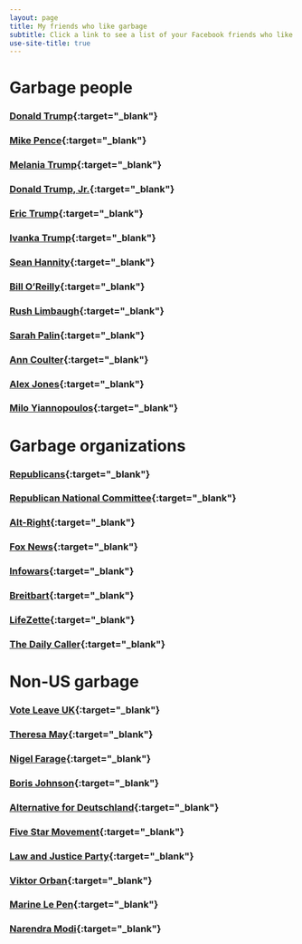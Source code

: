 ```yaml
---
layout: page
title: My friends who like garbage
subtitle: Click a link to see a list of your Facebook friends who like that page.
use-site-title: true
---
```


# Garbage people

### [Donald Trump](https://www.facebook.com/search/153080620724/likers/me/friends/intersect){:target="_blank"}

### [Mike Pence](https://www.facebook.com/search/6726182861/likers/me/friends/intersect){:target="_blank"}

### [Melania Trump](https://www.facebook.com/search/263486007807/likers/me/friends/intersect){:target="_blank"}

### [Donald Trump, Jr.](https://www.facebook.com/search/295644160460352/likers/me/friends/intersect){:target="_blank"}

### [Eric Trump](https://www.facebook.com/search/548949471843796/likers/me/friends/intersect){:target="_blank"}

### [Ivanka Trump](https://www.facebook.com/search/120745732681/likers/me/friends/intersect){:target="_blank"}

### [Sean Hannity](https://www.facebook.com/search/69813760388/likers/me/friends/intersect){:target="_blank"}

### [Bill O’Reilly](https://www.facebook.com/search/408250066356/likers/me/friends/intersect){:target="_blank"}

### [Rush Limbaugh](https://www.facebook.com/search/136264019722601/likers/me/friends/intersect){:target="_blank"}

### [Sarah Palin](https://www.facebook.com/search/24718773587/likers/me/friends/intersect){:target="_blank"}

### [Ann Coulter](https://www.facebook.com/search/695526053890545/likers/me/friends/intersect){:target="_blank"}

### [Alex Jones](https://www.facebook.com/search/6499393458/likers/me/friends/intersect){:target="_blank"}

### [Milo Yiannopoulos](https://www.facebook.com/search/423006854503882/likers/me/friends/intersect){:target="_blank"}



# Garbage organizations

### [Republicans](https://www.facebook.com/search/203406028962/likers/me/friends/intersect){:target="_blank"}

### [Republican National Committee](https://www.facebook.com/search/123192635089/likers/me/friends/intersect){:target="_blank"}

### [Alt-Right](https://www.facebook.com/search/1556005541342313/likers/me/friends/intersect){:target="_blank"}

### [Fox News](https://www.facebook.com/search/15704546335/likers/me/friends/intersect){:target="_blank"}

### [Infowars](https://www.facebook.com/search/80256732576/likers/me/friends/intersect){:target="_blank"}

### [Breitbart](https://www.facebook.com/search/95475020353/likers/me/friends/intersect){:target="_blank"}

### [LifeZette](https://www.facebook.com/search/108247159506719/likers/me/friends/intersect){:target="_blank"}

### [The Daily Caller](https://www.facebook.com/search/182919686769/likers/me/friends/intersect){:target="_blank"}













# Non-US garbage

### [Vote Leave UK](https://www.facebook.com/search/505084413001821/likers/me/friends/intersect){:target="_blank"}

### [Theresa May](https://www.facebook.com/search/1348528641830572/likers/me/friends/intersect){:target="_blank"}

### [Nigel Farage](https://www.facebook.com/search/133737666673845/likers/me/friends/intersect){:target="_blank"}

### [Boris Johnson](https://www.facebook.com/search/7972991316/likers/me/friends/intersect){:target="_blank"}

### [Alternative for Deutschland](https://www.facebook.com/search/540404695989874/likers/me/friends/intersect){:target="_blank"}

### [Five Star Movement](https://www.facebook.com/search/174457180812/likers/me/friends/intersect){:target="_blank"}

### [Law and Justice Party](https://www.facebook.com/search/157458232131/likers/me/friends/intersect){:target="_blank"}

### [Viktor Orban](https://www.facebook.com/search/298090296092/likers/me/friends/intersect){:target="_blank"}

### [Marine Le Pen](https://www.facebook.com/search/123316887684644/likers/me/friends/intersect){:target="_blank"}

### [Narendra Modi](https://www.facebook.com/search/177526890164/likers/me/friends/intersect){:target="_blank"}

